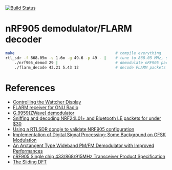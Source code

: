 [![Build Status](https://travis-ci.org/creaktive/flare.png?branch=master)](https://travis-ci.org/creaktive/flare "Build Status")

# nRF905 demodulator/FLARM decoder

```bash
make                                            # compile everything
rtl_sdr -f 868.05m -s 1.6m -g 49.6 -p 49 - |    # tune to 868.05 MHz, set sample rate to 1.6 MHz, gain to 49.6 dB, and tuner error to 49 ppm
    ./nrf905_demod 29 |                         # demodulate nRF905 packets with 29 bytes per message
    ./flarm_decode 43.21 5.43 12                # decode FLARM packets for ground station located at latitude 43.21, longitude 5.43 and geoid height 12
```

# References
 - [Controlling the Wattcher Display](https://pushstack.wordpress.com/2014/07/12/controlling-the-wattcher-display/)
 - [FLARM receiver for GNU Radio](https://github.com/argilo/gr-flarm)
 - [G.9959(ZWave) demodulator](https://github.com/andersesbensen/rtl-zwave)
 - [Sniffing and decoding NRF24L01+ and Bluetooth LE packets for under $30](http://blog.cyberexplorer.me/2014/01/sniffing-and-decoding-nrf24l01-and.html)
 - [Using a RTLSDR dongle to validate NRF905 configuration](http://www.embeddedrelated.com/showarticle/548.php)
 - [Implementation of Digital Signal Processing: Some Background on GFSK Modulation](http://wwwhome.ewi.utwente.nl/~gerezsh/sendfile/sendfile.php/gfsk-intro.pdf?sendfile=gfsk-intro.pdf)
 - [An Arctangent Type Wideband PM/FM Demodulator with Improved Performances](http://ketabkhanemelli.com/Scientific/IEEE/iel2/565/3783/00140755.pdf)
 - [nRF905 Single chip 433/868/915MHz Transceiver Product Specification](http://www.nordicsemi.com/eng/content/download/2452/29528/file/Product_Specification_nRF905_v1.5.pdf)
 - [The Sliding DFT](http://www.comm.toronto.edu/~dimitris/ece431/slidingdft.pdf)
